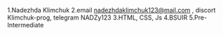 1.Nadezhda Klimchuk 2.email nadezhdaklimchuk123@mail.com , discort Klimchuk-prog, telegram NADZy123 3.HTML, CSS, Js 4.BSUIR 
5.Pre-Intermediate
